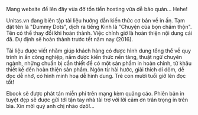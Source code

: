 Mang website để lên đây vừa đỡ tốn tiền hosting vừa dễ bảo quản... Hehe!

Unitas.vn đang biên tập tài liệu hướng dẫn kiến thức cơ bản về in ấn. Tạm đặt tên là "Dummy Dots", dịch ra tiếng Kinh là "Chuyện của bọn chấm thộn". Tên có thể thay đổi khi hoàn thành. Việc chính giờ là hoàn thiện nội dung cái đã. Dự định sẽ hoàn thành trước tết năm nay (2016).

Tài liệu được viết nhằm giúp khách hàng có được hình dung tổng thể về quy trình in ấn công nghiệp, nắm được kiến thức nền tảng, thuật ngữ chuyên ngành, những chuẩn bị cần thiết để có một sản phẩm in hoàn chỉnh, từ khâu thiết kế đến hoàn thiện sản phẩm. Ngôn từ hài hước, giải thích dí dỏm, dễ đọc dễ nhớ, có hình minh hoạ dễ hình dung. Trẻ con mười tuổi giở lên đọc tốt!

Ebook sẽ được phát tán miễn phí trên mạng kèm quảng cáo. Phiên bản in tuyệt đẹp sẽ được gửi tới tận tay nhà tài trợ với lời cảm ơn trân trọng in trên bìa. Xin mời quý anh chị nhào dzô!...
